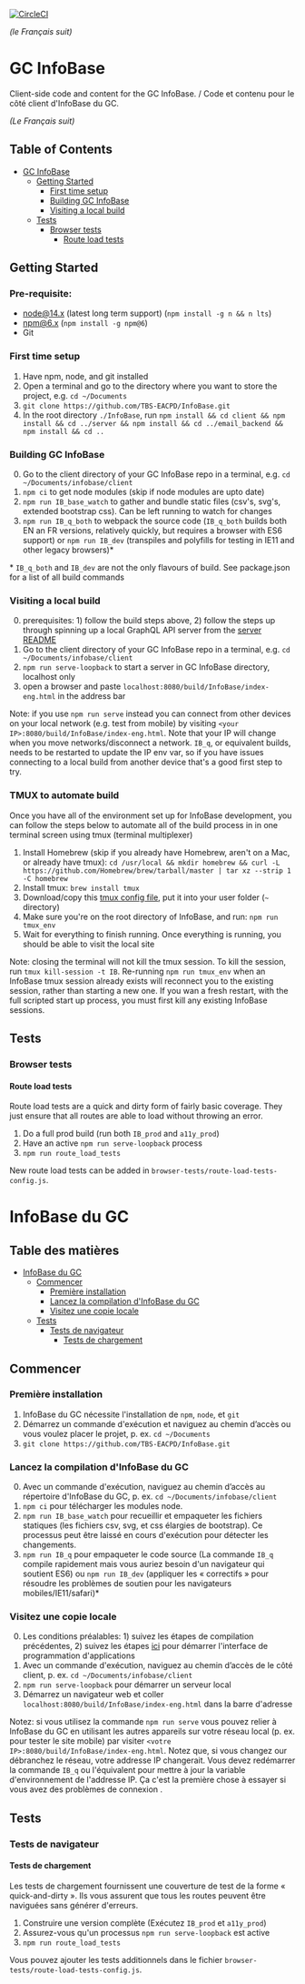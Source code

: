[![CircleCI](https://circleci.com/gh/TBS-EACPD/infobase.svg?style=shield)](https://circleci.com/gh/TBS-EACPD/infobase)

*(le Français suit)*

GC InfoBase
========

Client-side code and content for the GC InfoBase. / Code et contenu pour le côté client d'InfoBase du GC.

*(Le Français suit)*

## Table of Contents
- [GC InfoBase](#gc-infobase)
  - [Getting Started](#getting-started)
    - [First time setup](#first-time-setup)
    - [Building GC InfoBase](#building-the-infobase)
    - [Visiting a local build](#visiting-a-local-build)
  - [Tests](#tests)
    - [Browser tests](#browser-tests)
      - [Route load tests](#route-load-tests)

## Getting Started

### Pre-requisite:
- node@14.x (latest long term support) (`npm install -g n && n lts`)
- npm@6.x (`npm install -g npm@6`)
- Git

### First time setup
1. Have npm, node, and git installed
2. Open a terminal and go to the directory where you want to store the project, e.g. `cd ~/Documents` 
3. `git clone https://github.com/TBS-EACPD/InfoBase.git`
4. In the root directory `./InfoBase`, run `npm install && cd client && npm install && cd ../server && npm install && cd ../email_backend && npm install && cd ..`

### Building GC InfoBase
0. Go to the client directory of your GC InfoBase repo in a terminal, e.g. `cd ~/Documents/infobase/client`
1. `npm ci` to get node modules (skip if node modules are upto date)
2. `npm run IB_base_watch` to gather and bundle static files (csv's, svg's, extended bootstrap css). Can be left running to watch for changes
3. `npm run IB_q_both` to webpack the source code (`IB_q_both` builds both EN an FR versions, relatively quickly, but requires a browser with ES6 support) or `npm run IB_dev` (transpiles and polyfills for testing in IE11 and other legacy browsers)\*

\* `IB_q_both` and `IB_dev` are not the only flavours of build. See package.json for a list of all build commands

### Visiting a local build
0. prerequisites: 1) follow the build steps above, 2) follow the steps up through spinning up a local GraphQL API server from the [server README](https://github.com/TBS-EACPD/InfoBase/blob/master/server/README.md)
1. Go to the client directory of your GC InfoBase repo in a terminal, e.g. `cd ~/Documents/infobase/client`
2. `npm run serve-loopback` to start a server in GC InfoBase directory, localhost only
3. open a browser and paste `localhost:8080/build/InfoBase/index-eng.html` in the address bar

Note: if you use `npm run serve` instead you can connect from other devices on your local network (e.g. test from mobile) by visiting `<your IP>:8080/build/InfoBase/index-eng.html`. Note that your IP will change when you move networks/disconnect a network. `IB_q`, or equivalent builds, needs to be restarted to update the IP env var, so if you have issues connecting to a local build from another device that's a good first step to try.

### TMUX to automate build
Once you have all of the environment set up for InfoBase development, you can follow the steps below to automate all of the build process in in one terminal screen using tmux (terminal multiplexer)
1. Install Homebrew (skip if you already have Homebrew, aren't on a Mac, or already have tmux): `cd /usr/local && mkdir homebrew && curl -L https://github.com/Homebrew/brew/tarball/master | tar xz --strip 1 -C homebrew`
2. Install tmux: `brew install tmux`
3. Download/copy this [tmux config file](https://github.com/Stephen-ONeil/.dotfiles/blob/master/common/tmux/.tmux.conf), put it into your user folder (`~` directory)
4. Make sure you're on the root directory of InfoBase, and run: `npm run tmux_env`
5. Wait for everything to finish running. Once everything is running, you should be able to visit the local site

Note: closing the terminal will not kill the tmux session. To kill the session, run `tmux kill-session -t IB`. Re-running `npm run tmux_env` when an InfoBase tmux session already exists will reconnect you to the existing session, rather than starting a new one. If you wan a fresh restart, with the full scripted start up process, you must first kill any existing InfoBase sessions. 

## Tests

### Browser tests

#### Route load tests
Route load tests are a quick and dirty form of fairly basic coverage. They just ensure that all routes are able to load without throwing an error. 
1. Do a full prod build (run both `IB_prod` and `a11y_prod`)
2. Have an active `npm run serve-loopback` process
3. `npm run route_load_tests`

New route load tests can be added in `browser-tests/route-load-tests-config.js`.



InfoBase du GC
========


## Table des matières 

- [InfoBase du GC](#infobase-du-gc)
  - [Commencer](#commencer)
    - [Première installation](#premi%c3%a8re-installation)
    - [Lancez la compilation d'InfoBase du GC](#lancez-la-compilation-de-gc-infobase)
    - [Visitez une copie locale](#visitez-une-copie-locale)
  - [Tests](#tests-1)
    - [Tests de navigateur](#tests-de-navigateur)
      - [Tests de chargement](#tests-de-chargement)

## Commencer

### Première installation
1. InfoBase du GC nécessite l'installation de `npm`, `node`, et `git`
2. Démarrez un commande d'exécution et naviguez au chemin d’accès ou vous voulez placer le projet, p. ex. `cd ~/Documents`
3. `git clone https://github.com/TBS-EACPD/InfoBase.git`

### Lancez la compilation d'InfoBase du GC
0. Avec un commande d'exécution, naviguez au chemin d’accès au répertoire d'InfoBase du GC, p. ex. `cd ~/Documents/infobase/client`
1. `npm ci` pour télécharger les modules node.
2. `npm run IB_base_watch` pour recueillir et empaqueter les fichiers statiques (les fichiers csv, svg, et css élargies de bootstrap). Ce processus peut être laissé en cours d'exécution pour détecter les changements.
3. `npm run IB_q` pour empaqueter le code source (La commande `IB_q` compile rapidement mais vous auriez besoin d'un navigateur qui soutient ES6) ou `npm run IB_dev` (appliquer les « correctifs » pour résoudre les problèmes de soutien pour les navigateurs mobiles/IE11/safari)\*

### Visitez une copie locale

0. Les conditions préalables: 1) suivez les étapes de compilation précédentes, 2) suivez les étapes [ici](https://github.com/TBS-EACPD/InfoBase/blob/master/server/README.md) pour démarrer l'interface de programmation d'applications
1. Avec un commande d'exécution, naviguez au chemin d’accès de le côté client, p. ex. `cd ~/Documents/infobase/client`
2. `npm run serve-loopback` pour démarrer un serveur local
3. Démarrez un navigateur web et coller `localhost:8080/build/InfoBase/index-eng.html` dans la barre d'adresse

Notez: si vous utilisez la commande `npm run serve` vous pouvez relier à InfoBase du GC en utilisant les autres appareils sur votre réseau local (p. ex. pour tester le site mobile) par visiter `<votre IP>:8080/build/InfoBase/index-eng.html`. Notez que, si vous changez our débranchez le réseau, votre addresse IP changerait. Vous devez redémarrer la commande `IB_q` ou l'équivalent pour mettre à jour la variable d'environnement de l'addresse IP. Ça c'est la première chose à essayer si vous avez des problèmes de connexion .

## Tests

### Tests de navigateur

#### Tests de chargement

Les tests de chargement fournissent une couverture de test de la forme « quick-and-dirty ». Ils vous assurent que tous les routes peuvent être naviguées sans générer d'erreurs.

1. Construire une version complète (Exécutez `IB_prod` et `a11y_prod`)
2. Assurez-vous qu'un processus `npm run serve-loopback` est active
3. `npm run route_load_tests`

Vous pouvez ajouter les tests additionnels dans le fichier `browser-tests/route-load-tests-config.js`.

